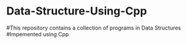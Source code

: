 # Data-Structure-Using-Cpp
#This repository contains a collection of programs in Data Structures 
#Impemented using Cpp